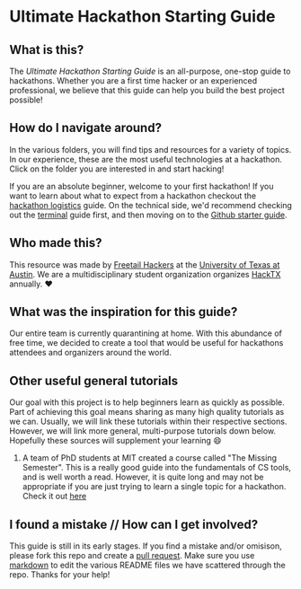 # Ultimate Hackathon Starting Guide

## What is this?
The *Ultimate Hackathon Starting Guide* is an all-purpose, one-stop guide to hackathons. Whether you are a first time hacker or an experienced professional, we believe that this guide can help you build the best project possible!

## How do I navigate around?
In the various folders, you will find tips and resources for a variety of topics. In our experience, these are the most useful technologies at a hackathon. Click on the folder you are interested in and start hacking!

If you are an absolute beginner, welcome to your first hackathon! If you want to learn about what to expect from a hackathon checkout the [hackathon logistics](https://github.com/kdesai2018/ultimate-hackathon-starting-guide/tree/master/hackathon-logistics) guide. On the technical side, we'd recommend checking out the [terminal](https://github.com/kdesai2018/ultimate-hackathon-starting-guide/blob/master/getting-started-terminal/README.md) guide first, and then moving on to the [Github starter guide](https://github.com/kdesai2018/ultimate-hackathon-starting-guide/blob/master/getting-started-github/README.md).

## Who made this?
This resource was made by [Freetail Hackers](http://freetailhackers.com/) at the [University of Texas at Austin](utexas.edu). We are a multidisciplinary student organization organizes [HackTX](http://hacktx.com/) annually. :heart:

## What was the inspiration for this guide?
Our entire team is currently quarantining at home. With this abundance of free time, we decided to create a tool that would be useful for hackathons attendees and organizers around the world. 

## Other useful general tutorials
Our goal with this project is to help beginners learn as quickly as possible. Part of achieving this goal means sharing as many high quality tutorials as we can. Usually, we will link these tutorials within their respective sections. However, we will link more general, multi-purpose tutorials down below. Hopefully these sources will supplement your learning :smile:

1. A team of PhD students at MIT created a course called "The Missing Semester". This is a really good guide into the fundamentals of CS tools, and is well worth a read. However, it is quite long and may not be appropriate if you are just trying to learn a single topic for a hackathon. Check it out [here](https://missing.csail.mit.edu/)

## I found a mistake // How can I get involved?
This guide is still in its early stages. If you find a mistake and/or omisison, please fork this repo and create a [pull request](https://help.github.com/en/github/getting-started-with-github/fork-a-repo). Make sure you use [markdown](https://github.com/adam-p/markdown-here/wiki/Markdown-Cheatsheet#links) to edit the various README files we have scattered through the repo. Thanks for your help!

